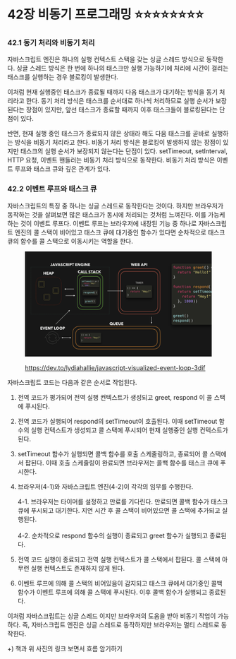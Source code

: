 # 42장 비동기 프로그래밍 ⭐⭐⭐⭐⭐⭐⭐⭐

### 42.1 동기 처리와 비동기 처리

자바스크립트 엔진은 하나의 실행 컨텍스트 스택을 갖는 싱글 스레드 방식으로 동작한다. 싱글 스레드 방식은 한 번에 하나의 태스크만 실행 가능하기에 처리에 시간이 걸리는 태스크를 실행하는 경우 블로킹이 발생한다.

이처럼 현재 실행중인 태스크가 종료될 때까지 다음 태스크가 대기하는 방식을 동기 처리라고 한다. 동기 처리 방식은 태스크를 순서대로 하나씩 처리하므로 실행 순서가 보장된다는 장점이 있지만, 앞선 태스크가 종료할 때까지 이후 태스크들이 블로킹된다는 단점이 있다.

반면, 현재 실행 중인 태스크가 종료되지 않은 상태라 해도 다음 태스크를 곧바로 실행하는 방식을 비동기 처리라고 한다. 비동기 처리 방식은 블로킹이 발생하지 않는 장점이 있지만 태스크의 실행 순서가 보장되지 않는다는 단점이 있다. setTimeout, setInterval, HTTP 요청, 이벤트 핸들러는 비동기 처리 방식으로 동작한다. 비동기 처리 방식은 이벤트 루프와 태스크 큐와 깊은 관계가 있다.



### 42.2 이벤트 루프와 태스크 큐

자바스크립트의 특징 중 하나는 싱글 스레드로 동작한다는 것이다. 하지만 브라우저가 동작하는 것을 살펴보면 많은 태스크가 동시에 처리되는 것처럼 느껴진다. 이를 가능케 하는 것이 이벤트 루프다. 이벤트 루프는 브라우저에 내장된 기능 중 하나로 자바스크립트 엔진의 콜 스택이 비어있고 태스크 큐에 대기중인 함수가 있다면 순차적으로 태스크 큐의 함수를 콜 스택으로 이동시키는 역할을 한다.

<figure><img src="../../.gitbook/assets/image (1) (1) (1) (1) (1) (1) (1) (1) (1) (1) (1) (1) (1).png" alt=""><figcaption><p><a href="https://dev.to/lydiahallie/javascript-visualized-event-loop-3dif">https://dev.to/lydiahallie/javascript-visualized-event-loop-3dif</a></p></figcaption></figure>

자바스크립트 코드는 다음과 같은 순서로 작업된다.

1. 전역 코드가 평가되어 전역 실행 컨텍스트가 생성되고 greet, respond 이 콜 스택에 푸시된다.
2. 전역 코드가 실행되어 respond의 setTimeout이 호출된다. 이때 setTimeout 함수의 실행 컨텍스트가 생성되고 콜 스택에 푸시되어 현재 실행중인 실행 컨텍스트가 된다.&#x20;
3. setTimeout 함수가 실행되면 콜백 함수를 호출 스케줄링하고, 종료되어 콜 스택에서 팝된다. 이때 호출 스케줄링이 완료되면 브라우저는 콜백 함수를 태스크 큐에 푸시한다.
4.  브라우저(4-1)와 자바스크립트 엔진(4-2)이 각각의 임무를 수행한다.

    4-1. 브라우저는 타이머를 설정하고 만료를 기다린다. 만료되면 콜백 함수가 태스크 큐에 푸시되고 대기한다. 지연 시간 후 콜 스택이 비어있으면 콜 스택에 추가되고 실행된다.\
    \
    4-2. 순차적으로 respond 함수의 실행이 종료되고 greet 함수가 실행되고 종료된다.
5. 전역 코드 실행이 종료되고 전역 실행 컨텍스트가 콜 스택에서 팝된다. 콜 스택에 아무런 실행 컨텍스트도 존재하지 않게 된다.
6. 이벤트 루프에 의해 콜 스택의 비어있음이 감지되고 태스크 큐에서 대기중인 콜백 함수가 이벤트 루프에 의해 콜 스택에 푸시된다. 이후 콜백 함수가 실행되고 종료된다.

이처럼 자바스크립트는 싱글 스레드 이지만 브라우저의 도움을 받아 비동기 작업이 가능하다. 즉, 자바스크립트 엔진은 싱글 스레드로 동작하지만 브라우저는 멀티 스레드로 동작한다.



\+) 책과 위 사진의 링크 보면서 흐름 암기하기

